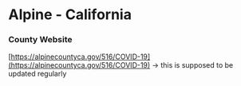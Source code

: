 # Alpine - California

### County Website
[https://alpinecountyca.gov/516/COVID-19](https://alpinecountyca.gov/516/COVID-19) -> this is supposed to be updated regularly

